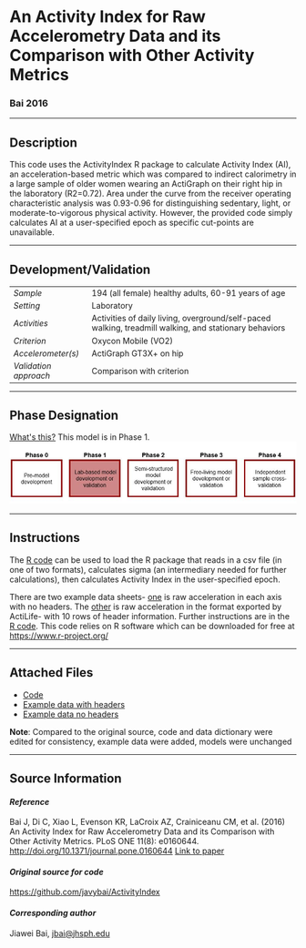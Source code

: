 # An Activity Index for Raw Accelerometry Data and its Comparison with Other Activity Metrics
### Bai 2016
---

## Description
This code uses the ActivityIndex R package to calculate Activity Index (AI), an acceleration-based metric which was compared to indirect calorimetry in a large sample of older women wearing an ActiGraph on their right hip in the laboratory (R2=0.72). Area under the curve from the receiver operating characteristic analysis was 0.93-0.96 for distinguishing sedentary, light, or moderate-to-vigorous physical activity. However, the provided code simply calculates AI at a user-specified epoch as specific cut-points are unavailable.


---

## Development/Validation

|  |  |
| ------------- | ------------- |
| *Sample*  |194 (all female) healthy adults, 60-91 years of age |
| *Setting*  |Laboratory |
| *Activities*  |Activities of daily living, overground/self-paced walking, treadmill walking, and stationary behaviors   |
| *Criterion* |Oxycon Mobile (VO2)   |
| *Accelerometer(s)* |ActiGraph GT3X+ on hip   |
| *Validation approach* |Comparison with criterion   |


---
## Phase Designation
[What's this?](https://github.com/clevengerkimberly/AccelerometerRepository/blob/a76916ebe2a6002b20cdc6ef39c889d62ce9d6ae/phase%20_images/phase.md)
This model is in Phase 1.
![image](https://github.com/clevengerkimberly/AccelerometerRepository/blob/e82fb22ac0f0202d13e8fa86f5f0439f301037d3/phase%20_images/Phase1.JPG)

---
## Instructions
The [R code](https://github.com/clevengerkimberly/AccelerometerRepository/blob/13982e2fe8a1a57e37a0eb8ebf3bdc801acf6b3b/Bai2016/code.R) can be used to load the R package that reads in a csv file (in one of two formats), calculates sigma (an intermediary needed for further calculations), then calculates Activity Index in the user-specified epoch.
 
There are two example data sheets- [one](https://github.com/clevengerkimberly/AccelerometerRepository/blob/13982e2fe8a1a57e37a0eb8ebf3bdc801acf6b3b/Bai2016/sample_data.csv) is raw acceleration in each axis with no headers. The [other](https://github.com/clevengerkimberly/AccelerometerRepository/blob/13982e2fe8a1a57e37a0eb8ebf3bdc801acf6b3b/Bai2016/sample_data_2.csv) is raw acceleration in the format exported by ActiLife- with 10 rows of header information. Further instructions are in the [R code](https://github.com/clevengerkimberly/AccelerometerRepository/blob/13982e2fe8a1a57e37a0eb8ebf3bdc801acf6b3b/Bai2016/code.R).
This code relies on R software which can be downloaded for free at https://www.r-project.org/

---
## Attached Files
* [Code](https://github.com/clevengerkimberly/AccelerometerRepository/blob/13982e2fe8a1a57e37a0eb8ebf3bdc801acf6b3b/Bai2016/code.R)
* [Example data with headers](https://github.com/clevengerkimberly/AccelerometerRepository/blob/13982e2fe8a1a57e37a0eb8ebf3bdc801acf6b3b/Bai2016/sample_data_2.csv)
* [Example data no headers](https://github.com/clevengerkimberly/AccelerometerRepository/blob/13982e2fe8a1a57e37a0eb8ebf3bdc801acf6b3b/Bai2016/sample_data.csv)


**Note**: Compared to the original source, code and data dictionary were edited for consistency, example data were added, models were unchanged


---
## Source Information
#### *Reference*
Bai J, Di C, Xiao L, Evenson KR, LaCroix AZ, Crainiceanu CM, et al. (2016) An Activity Index for Raw Accelerometry Data and its Comparison with Other Activity Metrics. PLoS ONE 11(8): e0160644. http://doi.org/10.1371/journal.pone.0160644 [Link to paper](https://github.com/clevengerkimberly/AccelerometerRepository/blob/13982e2fe8a1a57e37a0eb8ebf3bdc801acf6b3b/Bai2016/Bai2016.PDF)


#### *Original source for code*
https://github.com/javybai/ActivityIndex


#### *Corresponding author*
Jiawei Bai, jbai@jhsph.edu
